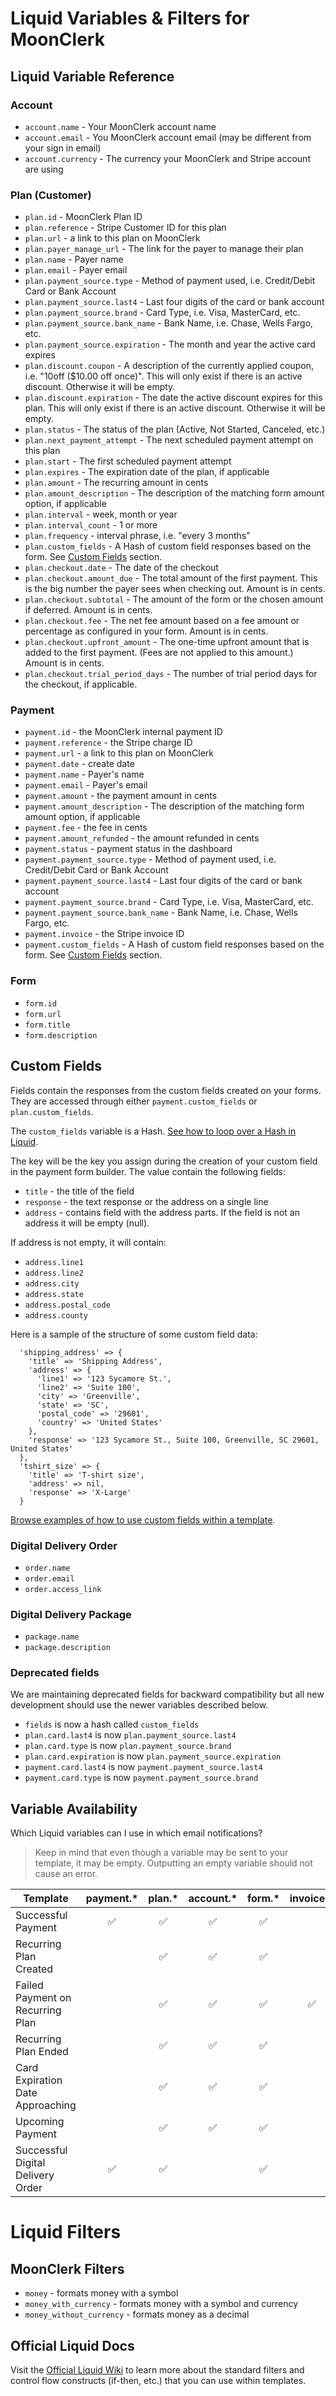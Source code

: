 # Liquid Variables & Filters for MoonClerk

## Liquid Variable Reference

### Account

- `account.name` - Your MoonClerk account name
- `account.email` - You MoonClerk account email (may be different from your sign in email)
- `account.currency` - The currency your MoonClerk and Stripe account are using

### Plan (Customer)

- `plan.id` - MoonClerk Plan ID
- `plan.reference` - Stripe Customer ID for this plan
- `plan.url` - a link to this plan on MoonClerk
- `plan.payer_manage_url` - The link for the payer to manage their plan
- `plan.name` - Payer name
- `plan.email` - Payer email
- `plan.payment_source.type` - Method of payment used, i.e. Credit/Debit Card or Bank Account
- `plan.payment_source.last4` - Last four digits of the card or bank account
- `plan.payment_source.brand` - Card Type, i.e. Visa, MasterCard, etc.
- `plan.payment_source.bank_name` - Bank Name, i.e. Chase, Wells Fargo, etc.
- `plan.payment_source.expiration` - The month and year the active card expires
- `plan.discount.coupon` - A description of the currently applied coupon, i.e. "10off ($10.00 off once)". This will only exist if there is an active discount. Otherwise it will be empty.
- `plan.discount.expiration` - The date the active discount expires for this plan. This will only exist if there is an active discount. Otherwise it will be empty.
- `plan.status` - The status of the plan (Active, Not Started, Canceled, etc.)
- `plan.next_payment_attempt` - The next scheduled payment attempt on this plan
- `plan.start` - The first scheduled payment attempt
- `plan.expires` - The expiration date of the plan, if applicable
- `plan.amount` - The recurring amount in cents
- `plan.amount_description` - The description of the matching form amount option, if applicable
- `plan.interval` - week, month or year
- `plan.interval_count` - 1 or more
- `plan.frequency` - interval phrase, i.e. "every 3 months”
- `plan.custom_fields` - A Hash of custom field responses based on the form. See [Custom Fields](#custom-fields) section.
- `plan.checkout.date` - The date of the checkout
- `plan.checkout.amount_due` - The total amount of the first payment. This is the big number the payer sees when checking out. Amount is in cents.
- `plan.checkout.subtotal` - The amount of the form or the chosen amount if deferred. Amount is in cents.
- `plan.checkout.fee` - The net fee amount based on a fee amount or percentage as configured in your form. Amount is in cents.
- `plan.checkout.upfront_amount` - The one-time upfront amount that is added to the first payment. (Fees are not applied to this amount.) Amount is in cents.
- `plan.checkout.trial_period_days` - The number of trial period days for the checkout, if applicable.

### Payment

- `payment.id` - the MoonClerk internal payment ID
- `payment.reference` - the Stripe charge ID
- `payment.url` - a link to this plan on MoonClerk
- `payment.date` - create date
- `payment.name` - Payer's name
- `payment.email` - Payer's email
- `payment.amount` - the payment amount in cents
- `payment.amount_description` - The description of the matching form amount option, if applicable
- `payment.fee` - the fee in cents
- `payment.amount_refunded` - the amount refunded in cents
- `payment.status` - payment status in the dashboard
- `payment.payment_source.type` - Method of payment used, i.e. Credit/Debit Card or Bank Account
- `payment.payment_source.last4` - Last four digits of the card or bank account
- `payment.payment_source.brand` - Card Type, i.e. Visa, MasterCard, etc.
- `payment.payment_source.bank_name` - Bank Name, i.e. Chase, Wells Fargo, etc.
- `payment.invoice` - the Stripe invoice ID
- `payment.custom_fields` - A Hash of custom field responses based on the form. See [Custom Fields](#custom-fields) section.

### Form

- `form.id`
- `form.url`
- `form.title`
- `form.description`

## Custom Fields

Fields contain the responses from the custom fields created on your
forms. They are accessed through either `payment.custom_fields` or `plan.custom_fields`.

The `custom_fields` variable is a Hash. [See how to loop over a Hash in Liquid](https://github.com/Shopify/liquid/wiki/Liquid-for-Designers#for-loops).

The key will be the key you assign during the creation of your custom field in the payment form builder. The value contain the following fields:

- `title` - the title of the field
- `response` - the text response or the address on a single line
- `address` - contains field with the address parts. If the field is not an address it will be empty (null).

If address is not empty, it will contain:

- `address.line1`
- `address.line2`
- `address.city`
- `address.state`
- `address.postal_code`
- `address.county`

Here is a sample of the structure of some custom field data:

```
  'shipping_address' => {
    'title' => 'Shipping Address',
    'address' => {
      'line1' => '123 Sycamore St.',
      'line2' => 'Suite 100',
      'city' => 'Greenville',
      'state' => 'SC',
      'postal_code' => '29601',
      'country' => 'United States'
    },
    'response' => '123 Sycamore St., Suite 100, Greenville, SC 29601, United States'
  },
  'tshirt_size' => {
    'title' => 'T-shirt size',
    'address' => nil,
    'response' => 'X-Large'
  }
```

[Browse examples of how to use custom fields within a template](https://github.com/moonclerk/developer/blob/master/liquid/examples.md#using-custom-fields).

### Digital Delivery Order

- `order.name`
- `order.email`
- `order.access_link`

### Digital Delivery Package

- `package.name`
- `package.description`

### Deprecated fields

We are maintaining deprecated fields for backward compatibility but all new development should use the newer variables described below.

- `fields` is now a hash called `custom_fields`
- `plan.card.last4` is now `plan.payment_source.last4`
- `plan.card.type` is now `plan.payment_source.brand`
- `plan.card.expiration` is now `plan.payment_source.expiration`
- `payment.card.last4` is now `payment.payment_source.last4`
- `payment.card.type` is now `payment.payment_source.brand`

## Variable Availability

Which Liquid variables can I use in which email notifications?

> Keep in mind that even though a variable may be sent to your template,
> it may be empty. Outputting an empty variable should not cause an error.

| Template                          |     payment.\*     |      plan.\*       |     account.\*     |      form.\*       |     invoice.\*     |      order.\*      |     package.\*     |
| --------------------------------- | :----------------: | :----------------: | :----------------: | :----------------: | :----------------: | :----------------: | :----------------: |
| Successful Payment                | :white_check_mark: | :white_check_mark: | :white_check_mark: | :white_check_mark: |                    |                    |                    |
| Recurring Plan Created            |                    | :white_check_mark: | :white_check_mark: | :white_check_mark: |                    |                    |                    |
| Failed Payment on Recurring Plan  |                    | :white_check_mark: | :white_check_mark: | :white_check_mark: | :white_check_mark: |                    |                    |
| Recurring Plan Ended              |                    | :white_check_mark: | :white_check_mark: | :white_check_mark: |                    |                    |                    |
| Card Expiration Date Approaching  |                    | :white_check_mark: | :white_check_mark: | :white_check_mark: |                    |                    |                    |
| Upcoming Payment                  |                    | :white_check_mark: | :white_check_mark: | :white_check_mark: |                    |                    |                    |
| Successful Digital Delivery Order | :white_check_mark: | :white_check_mark: |                    | :white_check_mark: |                    | :white_check_mark: | :white_check_mark: |

# Liquid Filters

## MoonClerk Filters

- `money` - formats money with a symbol
- `money_with_currency` - formats money with a symbol and currency
- `money_without_currency` - formats money as a decimal

## Official Liquid Docs

Visit the [Official Liquid Wiki](https://github.com/Shopify/liquid/wiki/Liquid-for-Designers)
to learn more about the standard filters and control flow constructs (if-then, etc.)
that you can use within templates.

